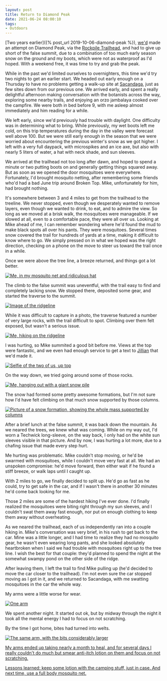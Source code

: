 ```yaml
---
layout: post 
title: Return to Diamond Peak
date: 2021-06-24 08:00:10
tags:
- Outdoors
---
```

[Two years earlier]({% post_url 2019-10-06-diamond-peak %}), [we'd](http://mikepsarisweis.com/) made an attempt on Diamond Peak, via the [Rockpile Trailhead](https://www.alltrails.com/trail/us/oregon/diamond-peak-via-rockpile-trailhead), and had to give up short of the false summit, due to a combination of too much early season snow on the ground and my boots, which were not as waterproof as I'd hoped. With a weekend free, it was time to try and grab the peak.

While in the past we'd limited ourselves to overnighters, this time we'd try two nights to get an earlier start. We headed out early enough on a Thursday to have no problems getting a walk-up site at [Sacandaga](https://www.fs.usda.gov/recarea/willamette/recarea/?recid=4510), just as few sites down from our previous one. We arrived early, and spent a really delightful afternoon making conversation with the botanists across the way, exploring some nearby trails, and enjoying an orzo jambalaya cooked over the campfire. We were both in bed before 9, with me asleep almost immediately and him reading for a while.

We left early, since we'd previously had trouble with daylight. One difficulty was in determining what to bring. While previously, my wet boots left me cold, on this trip temperatures during the day in the valley were forecast well above 100. But we were still early enough in the season that we were worried about encountering the previous winter's snow as we got higher. I left with a very full daypack, with microspikes and an ice axe, but also with nearly 5 liters of water, a hat with neck shade, and sun sleeves. 

We arrived at the trailhead not too long after dawn, and hoped to spend a minute or two putting boots on and generally getting things squared away. But as soon as we opened the door mosquitoes were everywhere. Fortunately, I'd brought mosquito netting, after remembering some friends who'd had a bad June trip around Broken Top. Mike, unfortunately for him, had brought nothing.

It's somewhere between 3 and 4 miles to get from the trailhead to the treeline. We never stopped, even though we desperately wanted to remove layers, even though we wanted to drink, to eat, and to admire the view. So long as we moved at a brisk walk, the mosquitoes were manageable. If we slowed at all, even to a comfortable pace, they were all over us. Looking at Mike ahead of me, I can remember wondering where he'd found the mud to make black spots all over his pants. They were mosquitoes. Several times snow covered the trail for hundreds of yards at a time, making it difficult to know where to go. We simply pressed on in what we hoped was the right direction, checking on a phone on the move to steer us toward the trail once in a while.

Once we were above the tree line, a breeze returned, and things got a lot better. 

<a data-flickr-embed="true" href="https://www.flickr.com/photos/marriageat10mph/51571588033/in/dateposted-public/" title="IMG_3856"><img src="https://live.staticflickr.com/65535/51571588033_16b15a3a05_3k.jpg" alt="Me, in my mosquito net and ridiculous hat"></a>

The climb to the false summit was uneventful, with the trail easy to find and completely lacking snow. We stopped there, deposited some gear, and started the traverse to the summit.

<a data-flickr-embed="true" href="https://www.flickr.com/photos/marriageat10mph/51571591668/in/dateposted-public/" title="Courtesy Mike"><img src="https://live.staticflickr.com/65535/51571591668_275f669325_3k.jpg" alt="Image of the ridgeline"></a>

While it was difficult to capture in a photo, the traverse featured a number of very large rocks, with the trail difficult to spot. Climbing over them felt exposed, but wasn't a serious issue.

<a data-flickr-embed="true" href="https://www.flickr.com/photos/marriageat10mph/51571354881/in/dateposted-public/" title="Courtesy Mike"><img src="https://live.staticflickr.com/65535/51571354881_539b5a5002_3k.jpg" alt="Me, hiking on the ridgeline"></a>

I was hurting, so Mike summited a good bit before me. Views at the top were fantastic, and we even had enough service to get a text to [Jillian](https://www.jillianschmidt.com) that we'd made it. 

<a data-flickr-embed="true" href="https://www.flickr.com/photos/marriageat10mph/51572039994/in/dateposted-public/" title="IMG_3863"><img src="https://live.staticflickr.com/65535/51572039994_9cb72fd364_3k.jpg" alt="Selfie of the two of us, up top"></a>

On the way down, we tried going around some of those rocks.

<a data-flickr-embed="true" href="https://www.flickr.com/photos/marriageat10mph/51571599393/in/dateposted-public/" title="Courtesy Mike"><img src="https://live.staticflickr.com/65535/51571599393_94197e1915_3k.jpg" alt="Me, hanging out with a giant snow pile"></a>

The snow had formed some pretty awesome formations, but I'm not sure how I'd have felt climbing on that much snow supported by those columns.

<a data-flickr-embed="true" href="https://www.flickr.com/photos/marriageat10mph/51570554827/in/dateposted-public/" title="Courtesy Mike"><img src="https://live.staticflickr.com/65535/51570554827_47bc01bffb_3k.jpg" alt="Picture of a snow formation, showing the whole mass supported by columns"></a>

After a brief lunch at the false summit, it was back down the mountain. As we neared the trees, we knew what was coming. While on my way out, I'd worn a Techwick long-sleeve, on the way back, I only had on the white sun sleeves visible in that picture. And by now, I was hurting a lot more, due to a chafing issue that made every step hurt. 

Me hurting was problematic. Mike couldn't stop moving, or he'd be swarmed with mosquitoes, while I couldn't move very fast at all. We had an unspoken compromise: he'd move forward, then either wait if he found a stiff breeze, or walk laps until I caught up. 

With 2 miles to go, we finally decided to split up. He'd go as fast as he could, try to get safe in the car, and if I wasn't there in another 30 minutes he'd come back looking for me. 

Those 2 miles are some of the hardest hiking I've ever done. I'd finally realized the mosquitoes were biting right through my sun sleeves, and I couldn't swat them away fast enough, nor put on enough clothing to keep them away without overheating. 

As we neared the trailhead, each of us independently ran into a couple hiking in. Mike's conversation was very brief, in his rush to get back to the car. Mine was a little longer, and I had time to realize they had no mosquito gear, he wasn't even wearing long pants, and she looked absolutely heartbroken when I said we had trouble with mosquitoes right up to the tree line. I wish the best for that couple: they'd planned to spend the night at the somewhat swampy pond on the other side of the ridge.

After leaving them, I left the trail to find Mike pulling up (he'd decided to move the car closer to the trailhead). I'm not even sure the car stopped moving as I got in it, and we returned to Sacandaga, with me swatting mosquitoes in the car the whole way.

My arms were a little worse for wear.

<a data-flickr-embed="true" href="https://www.flickr.com/photos/marriageat10mph/51572304135/in/dateposted-public/" title="IMG_3869"><img src="https://live.staticflickr.com/65535/51572304135_d65e19c5bc_3k.jpg" alt="One arm"></a>

We spent another night. It started out ok, but by midway through the night it took all the mental energy I had to focus on not scratching. 

By the time I got home, bites had turned into welts.

<a data-flickr-embed="true" href="https://www.flickr.com/photos/marriageat10mph/51571384576/in/dateposted-public/" title="64644379300__10DDD32C-3394-46E0-AF97-E9EC394B4981"><img src="https://live.staticflickr.com/65535/51571384576_ced182b8d6_3k.jpg" alt="The same arm, with the bits considerably larger">

My arms ended up taking nearly a month to heal, and for several days I really couldn't do much but smear anti-itch lotion on them and focus on not scratching.

Lessons learned: keep some lotion with the camping stuff, just in case. And next time, use a full body mosquito net.

<script async src="//embedr.flickr.com/assets/client-code.js" charset="utf-8"></script>